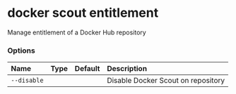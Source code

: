 # docker scout entitlement

<!---MARKER_GEN_START-->
Manage entitlement of a Docker Hub repository

### Options

| Name        | Type | Default | Description                        |
|:------------|:-----|:--------|:-----------------------------------|
| `--disable` |      |         | Disable Docker Scout on repository |


<!---MARKER_GEN_END-->


